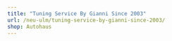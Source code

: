 ```yaml
---
title: "Tuning Service By Gianni Since 2003"
url: /neu-ulm/tuning-service-by-gianni-since-2003/
shop: Autohaus
---
```

